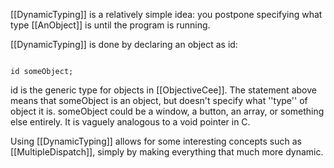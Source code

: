 

[[DynamicTyping]] is a relatively simple idea: you postpone specifying what type [[AnObject]] is until the program is running.

[[DynamicTyping]] is done by declaring an object as id:

<code>
id someObject;
</code>

id is the generic type for objects in [[ObjectiveCee]].  The statement above means that someObject is an object, but doesn't specify what ''type'' of object it is.  someObject could be a window, a button, an array, or something else entirely.  It is vaguely analogous to a void pointer in C.

Using [[DynamicTyping]] allows for some interesting concepts such as [[MultipleDispatch]], simply by making everything that much more dynamic.